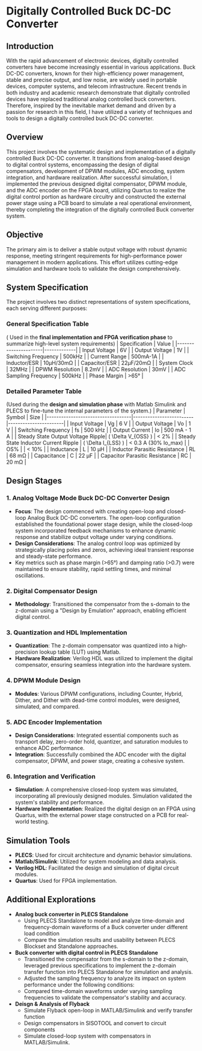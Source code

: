 # Digitally Controlled Buck DC-DC Converter
## Introduction
With the rapid advancement of electronic devices, digitally controlled 
converters have become increasingly essential in various applications. Buck DC-DC 
converters, known for their high-efficiency power management, stable and precise 
output, and low noise, are widely used in portable devices, computer systems, and 
telecom infrastructure. Recent trends in both industry and academic research 
demonstrate that digitally controlled devices have replaced traditional analog
controlled buck converters. Therefore, inspired by the inevitable market demand 
and driven by a passion for research in this field, I have utilized a variety of 
techniques and tools to design a digitally controlled buck DC-DC converter. 

## Overview
This project involves the systematic design and implementation of a digitally controlled Buck DC-DC converter. It transitions from analog-based design to digital control systems, encompassing the design of digital compensators, development of DPWM modules, ADC encoding, system integration, and hardware realization.
After successful simulation, I implemented the previous designed digital compensator, DPWM module, 
and the ADC encoder on the FPGA board, utilizing Quartus to realize the 
digital control portion as hardware circuitry and constructed the external power stage using a PCB board to simulate a real 
operational environment, thereby completing the integration of the 
digitally controlled Buck converter system. 

## Objective
The primary aim is to deliver a stable output voltage with robust dynamic response, meeting stringent requirements for high-performance power management in modern applications. This effort utilizes cutting-edge simulation and hardware tools to validate the design comprehensively.

## System Specification

The project involves two distinct representations of system specifications, each serving different purposes:

### General Specification Table
( Used in the **final implementation and FPGA verification phase** to summarize high-level system requirements)
| Specification        | Value       |
|----------------------|-------------|
| Input Voltage        | 6V          |
| Output Voltage       | 1V          |
| Switching Frequency  | 500kHz      |
| Current Range        | 500mA-1A    |
| Inductor/ESR         | 10μH/30mΩ   |
| Capacitor/ESR        | 22μF/20mΩ   |
| System Clock         | 32MHz       |
| DPWM Resolution      | 8.2mV       |
| ADC Resolution       | 30mV        |
| ADC Sampling Frequency | 500kHz    |
| Phase Margin         | >65°        |


### Detailed Parameter Table
(Used during the **design and simulation phase** with Matlab Simulink and PLECS to fine-tune the internal parameters of the system.)
| Parameter                         | Symbol                  | Size                  |
|-----------------------------------|-------------------------|-----------------------|
| Input Voltage                     |  Vg                    | 6 V                   |
| Output Voltage                    |  Vo                     | 1 V                   |
| Switching Frequency               |  fs                    | 500 kHz               |
| Output Current                    |  Io                     | 500 mA - 1 A          |
| Steady State Output Voltage Ripple| \( \Delta V_{OSS} \)    | < 2%                  |
| Steady State Inductor Current Ripple | \( \Delta I_{LSS} \) | < 0.3 A (30% Io_max) |
| OS%                               |                        | < 10%                 |
| Inductance                        | L              | 10 µH                 |
| Inductor Parasitic Resistance     | RL              | 68 mΩ                 |
| Capacitance                       | C               | 22 µF                 |
| Capacitor Parasitic Resistance    | RC              | 20 mΩ                 |

## Design Stages

### 1. Analog Voltage Mode Buck DC-DC Converter Design
- **Focus**: The design commenced with creating open-loop and closed-loop Analog Buck DC-DC converters. The open-loop configuration established the foundational power stage design, while the closed-loop system incorporated feedback mechanisms to enhance dynamic response and stabilize output voltage under varying conditions.
- **Design Considerations**: The analog control loop was optimized by strategically placing poles and zeros, achieving ideal transient response and steady-state performance.
- Key metrics such as phase margin (>65°) and damping ratio (>0.7) were maintained to ensure stability, rapid settling times, and minimal oscillations.

### 2. Digital Compensator Design
- **Methodology**: Transitioned the compensator from the s-domain to the z-domain using a "Design by Emulation" approach, enabling efficient digital control.

### 3. Quantization and HDL Implementation
- **Quantization**: The z-domain compensator was quantized into a high-precision lookup table (LUT) using Matlab.
- **Hardware Realization**: Verilog HDL was utilized to implement the digital compensator, ensuring seamless integration into the hardware system.

### 4. DPWM Module Design
- **Modules**: Various DPWM configurations, including Counter, Hybrid, Dither, and Dither with dead-time control modules, were designed, simulated, and compared.

### 5. ADC Encoder Implementation
- **Design Considerations**: Integrated essential components such as transport delay, zero-order hold, quantizer, and saturation modules to enhance ADC performance.
- **Integration**: Successfully combined the ADC encoder with the digital compensator, DPWM, and power stage, creating a cohesive system.

### 6. Integration and Verification
- **Simulation**: A comprehensive closed-loop system was simulated, incorporating all previously designed modules. Simulation validated the system's stability and performance.
- **Hardware Implementation**: Realized the digital design on an FPGA using Quartus, with the external power stage constructed on a PCB for real-world testing.


## Simulation Tools
- **PLECS**: Used for circuit architecture and dynamic behavior simulations.
- **Matlab/Simulink**: Utilized for system modeling and data analysis.
- **Verilog HDL**: Facilitated the design and simulation of digital circuit modules.
- **Quartus**: Used for FPGA implementation.
  
## Additional Explorations
- **Analog buck converter in PLECS Standalone**
  - Using PLECS Standalone to model and analyze time-domain and frequency-domain waveforms of a Buck converter under different load condition
  - Compare the simulation results and usability between PLECS Blockset and Standalone approaches.
- **Buck converter with digital control in PLECS Standalone**
  - Transitioned the compensator from the s-domain to the z-domain, leveraged previous specifications to implement the z-domain transfer function into PLECS Standalone for simulation and analysis.
  - Adjusted the sampling frequency to analyze its impact on system performance under the following conditions:
  - Compared time-domain waveforms under varying sampling frequencies to validate the compensator's stability and accuracy.
- **Deisgn & Analysis of Flyback**
  - Simulate Flyback open-loop in MATLAB/Simulink and verify transfer function
  - Design compensators in SISOTOOL and convert to circuit components
  - Simulate closed-loop system with compensators in MATLAB/Simulink.


